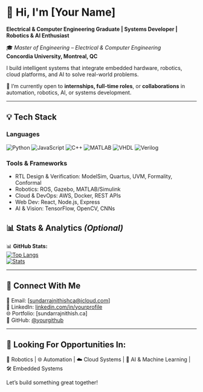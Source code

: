 # 👋 Hi, I'm [Your Name]  
**Electrical & Computer Engineering Graduate | Systems Developer | Robotics & AI Enthusiast**

🎓 *Master of Engineering – Electrical & Computer Engineering*  
**Concordia University, Montreal, QC**  

I build intelligent systems that integrate embedded hardware, robotics, cloud platforms, and AI to solve real-world problems.

🔧 I’m currently open to **internships, full-time roles**, or **collaborations** in automation, robotics, AI, or systems development.

---

## 💡 Tech Stack

### **Languages**
![Python](https://img.icons8.com/color/48/000000/python.png )
![JavaScript](https://img.icons8.com/color/48/000000/javascript.png )
![C++](https://img.icons8.com/color/48/000000/c-plus-plus.png )
![MATLAB](https://img.icons8.com/color/48/000000/matlab.png )
![VHDL](https://img.icons8.com/fluency/48/vhdl.png )
![Verilog](https://img.icons8.com/fluency/48/system-verilog.png )

### **Tools & Frameworks**
- RTL Design & Verification: ModelSim, Quartus, UVM, Formality, Conformal
- Robotics: ROS, Gazebo, MATLAB/Simulink
- Cloud & DevOps: AWS, Docker, REST APIs
- Web Dev: React, Node.js, Express
- AI & Vision: TensorFlow, OpenCV, CNNs

## 📊 Stats & Analytics *(Optional)*

📊 **GitHub Stats:**  
[![Top Langs](https://github-readme-stats.vercel.app/api/top-langs/?username=your-github-username )](https://github.com/sundarrajnithish )  
[![Stats](https://github-readme-stats.vercel.app/api/?username=your-github-username&show_icons=true )](https://github.com/sundarrajnithish )

---

## 🤝 Connect With Me

📩 Email: [sundarrajnithishca@icloud.com]  
🔗 LinkedIn: [linkedin.com/in/yourprofile](https://linkedin.com/in/sundarrajnithish )  
🌐 Portfolio: [sundarrajnithish.ca]  
🐙 GitHub: [@yourgithub](https://github.com/sundarrajnithish )

---

## 🎯 Looking For Opportunities In:
🤖 Robotics | 🌐 Automation | ☁️ Cloud Systems | 🧠 AI & Machine Learning | 🛠️ Embedded Systems

Let’s build something great together!
